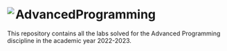 # AdvancedProgramming <img align="left" src="https://img.icons8.com/?size=50&id=Pd2x9GWu9ovX&format=png">

This repository contains all the labs solved for the Advanced Programming discipline in the academic year 2022-2023.
